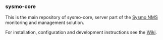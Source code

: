 ### sysmo-core

This is the main repository of sysmo-core, server part of
the [Sysmo NMS](http://www.sysmo.io) monitoring and management solution.

For installation, configuration and development instructions
see the [Wiki](https://github.com/ssbx/sysmo-core/wiki).
